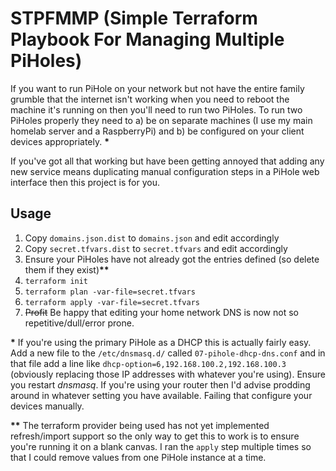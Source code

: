 STPFMMP (Simple Terraform Playbook For Managing Multiple PiHoles)
======

If you want to run PiHole on your network but not have the entire family grumble that the internet isn't working when you need to reboot the machine it's running on then you'll need to run two PiHoles. To run two PiHoles properly they need to a) be on separate machines (I use my main homelab server and a RaspberryPi) and b) be configured on your client devices appropriately. __*__

If you've got all that working but have been getting annoyed that adding any new service means duplicating manual configuration steps in a PiHole web interface then this project is for you.

## Usage

  1. Copy `domains.json.dist` to `domains.json` and edit accordingly
  2. Copy `secret.tfvars.dist` to `secret.tfvars` and edit accordingly
  3. Ensure your PiHoles have not already got the entries defined (so delete them if they exist)__**__
  4. `terraform init`
  5. `terraform plan -var-file=secret.tfvars`
  6. `terraform apply -var-file=secret.tfvars`
  7. ~~Profit~~ Be happy that editing your home network DNS is now not so repetitive/dull/error prone.

__*__ If you're using the primary PiHole as a DHCP this is actually fairly easy. Add a new file to the `/etc/dnsmasq.d/` called `07-pihole-dhcp-dns.conf` and in that file add a line like `dhcp-option=6,192.168.100.2,192.168.100.3` (obviously replacing those IP addresses with whatever you're using). Ensure you restart _dnsmasq_. If you're using your router then I'd advise prodding around in whatever setting you have available. Failing that configure your devices manually.

__**__ The terraform provider being used has not yet implemented refresh/import support so the only way to get this to work is to ensure you're running it on a blank canvas. I ran the `apply` step multiple times so that I could remove values from one PiHole instance at a time.